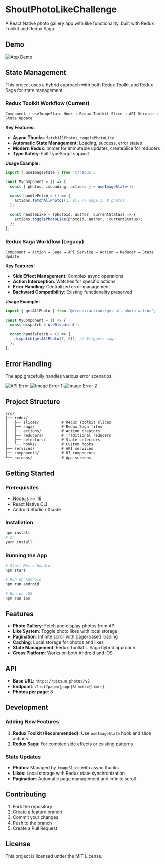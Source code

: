 # ShoutPhotoLikeChallenge

A React Native photo gallery app with like functionality, built with Redux Toolkit and Redux Saga.

## Demo

![App Demo](demo.gif)

## State Management

This project uses a hybrid approach with both Redux Toolkit and Redux Saga for state management.

### Redux Toolkit Workflow (Current)

```
Component → useImageState Hook → Redux Toolkit Slice → API Service → State Update
```

**Key Features:**
- **Async Thunks**: `fetchAllPhotos`, `togglePhotoLike`
- **Automatic State Management**: Loading, success, error states
- **Modern Redux**: Immer for immutable updates, createSlice for reducers
- **Type Safety**: Full TypeScript support

**Usage Example:**
```typescript
import { useImageState } from '@/redux';

const MyComponent = () => {
  const { photos, isLoading, actions } = useImageState();
  
  const handleFetch = () => {
    actions.fetchAllPhotos(1, 8); // page 1, 8 photos
  };
  
  const handleLike = (photoId, author, currentStatus) => {
    actions.togglePhotoLike(photoId, author, !currentStatus);
  };
};
```

### Redux Saga Workflow (Legacy)

```
Component → Action → Saga → API Service → Action → Reducer → State Update
```

**Key Features:**
- **Side Effect Management**: Complex async operations
- **Action Interception**: Watches for specific actions
- **Error Handling**: Centralized error management
- **Backward Compatibility**: Existing functionality preserved

**Usage Example:**
```typescript
import { getAllPhoto } from '@/redux/actions/get-all-photo-action';

const MyComponent = () => {
  const dispatch = useDispatch();
  
  const handleFetch = () => {
    dispatch(getAllPhoto(1, 8)); // Triggers saga
  };
};
```

## Error Handling

The app gracefully handles various error scenarios:

![API Error](api_error.png)
![Image Error 1](image_error1.png)
![Image Error 2](image_error2.png)

## Project Structure

```
src/
├── redux/
│   ├── slices/          # Redux Toolkit slices
│   ├── saga/            # Redux Saga files
│   ├── actions/         # Action creators
│   ├── reducers/        # Traditional reducers
│   ├── selectors/       # State selectors
│   └── hooks/           # Custom hooks
├── services/            # API services
├── components/          # UI components
└── screens/             # App screens
```

## Getting Started

### Prerequisites
- Node.js >= 18
- React Native CLI
- Android Studio / Xcode

### Installation
```bash
npm install
# or
yarn install
```

### Running the App
```bash
# Start Metro bundler
npm start

# Run on Android
npm run android

# Run on iOS
npm run ios
```

## Features

- **Photo Gallery**: Fetch and display photos from API
- **Like System**: Toggle photo likes with local storage
- **Pagination**: Infinite scroll with page-based loading
- **Caching**: Local storage for photos and likes
- **State Management**: Redux Toolkit + Saga hybrid approach
- **Cross Platform**: Works on both Android and iOS

## API

- **Base URL**: `https://picsum.photos/v2`
- **Endpoint**: `/list?page={page}&limit={limit}`
- **Photos per page**: 8

## Development

### Adding New Features
1. **Redux Toolkit (Recommended)**: Use `useImageState` hook and slice actions
2. **Redux Saga**: For complex side effects or existing patterns

### State Updates
- **Photos**: Managed by `imageSlice` with async thunks
- **Likes**: Local storage with Redux state synchronization
- **Pagination**: Automatic page management and infinite scroll

## Contributing

1. Fork the repository
2. Create a feature branch
3. Commit your changes
4. Push to the branch
5. Create a Pull Request

## License

This project is licensed under the MIT License.
